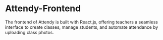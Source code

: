 # Attendy-Frontend
The frontend of Attendy is built with React.js, offering teachers a seamless interface to create classes, manage students, and automate attendance by uploading class photos. 

